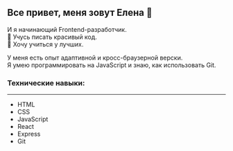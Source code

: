 ## Все привет, меня зовут Елена 👋
И я начинающий Frontend-разработчик.  
🌱 Учусь писать красивый код.  
👯 Хочу учиться у лучших.  

У меня есть опыт адаптивной и кросс-браузерной верски.  
Я умею программировать на JavaScript и знаю, как использовать Git.


### Технические навыки:
 ----------------------------------------------- 
* HTML  
* CSS  
* JavaScript  
* React  
* Express  
* Git 
